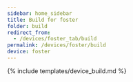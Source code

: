 ```yaml
---
sidebar: home_sidebar
title: Build for foster
folder: build
redirect_from:
  - /devices/foster_tab/build
permalink: /devices/foster/build
device: foster
---
```

{% include templates/device_build.md %}
